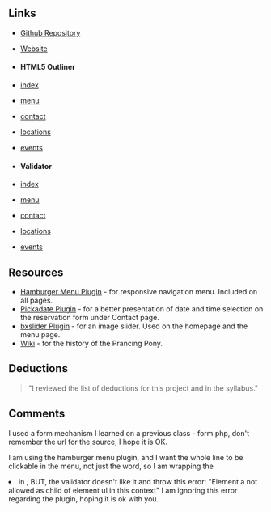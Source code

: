 ## Links
* [Github Repository](https://github.com/Reggiepeled/project_final3_peled_reggie)
* [Website](http://www.designedbyreggie.com/project_final3_peled_reggie)

* #### HTML5 Outliner
* [index](https://gsnedders.html5.org/outliner/process.py?url=http%3A%2F%2Fwww.designedbyreggie.com%2Fproject_final3_peled_reggie%2Findex.html)
* [menu](https://gsnedders.html5.org/outliner/process.py?url=http%3A%2F%2Fwww.designedbyreggie.com%2Fproject_final3_peled_reggie%2Fmenu.html)
* [contact](https://gsnedders.html5.org/outliner/process.py?url=http%3A%2F%2Fwww.designedbyreggie.com%2Fproject_final3_peled_reggie%2Fcontact.html)
* [locations](https://gsnedders.html5.org/outliner/process.py?url=http%3A%2F%2Fwww.designedbyreggie.com%2Fproject_final3_peled_reggie%2Flocations.html)
* [events](https://gsnedders.html5.org/outliner/process.py?url=http%3A%2F%2Fwww.designedbyreggie.com%2Fproject_final3_peled_reggie%2Fevents.html)

* #### Validator
* [index](https://validator.w3.org/nu/?doc=http%3A%2F%2Fwww.designedbyreggie.com%2Fproject_final3_peled_reggie%2Findex.html)
* [menu](https://validator.w3.org/nu/?acceptlanguage=&doc=http%3A%2F%2Fwww.designedbyreggie.com%2Fproject_final3_peled_reggie%2Fmenu.html)
* [contact](https://validator.w3.org/nu/?acceptlanguage=&doc=http%3A%2F%2Fwww.designedbyreggie.com%2Fproject_final3_peled_reggie%2Fcontact.html)
* [locations](https://validator.w3.org/nu/?acceptlanguage=&doc=http%3A%2F%2Fwww.designedbyreggie.com%2Fproject_final3_peled_reggie%2Flocations.html)
* [events](https://validator.w3.org/nu/?acceptlanguage=&doc=http%3A%2F%2Fwww.designedbyreggie.com%2Fproject_final3_peled_reggie%2Fevents.html)

## Resources
* [Hamburger Menu Plugin](https://codepen.io/mblode/pen/evjfn) - for responsive navigation menu. Included on all pages.
* [Pickadate Plugin](http://amsul.ca/pickadate.js/) - for a better presentation of date and time selection on the reservation form under Contact page.
* [bxslider Plugin](https://api.jquery.com/hover) - for an image slider. Used on the homepage and the menu page.
* [Wiki](http://lotr.wikia.com/wiki/The_Prancing_Pony) - for the history of the Prancing Pony.

## Deductions
> "I reviewed the list of deductions for this project
and in the syllabus."

## Comments
I used a form mechanism I learned on a previous class - form.php, don't remember the url for the source, I hope it is OK.

I am using the hamburger menu plugin, and I want the whole line to be clickable in the menu, not just the word, so I am wrapping the <li> in <a>, BUT, the validator doesn't like it and throw this error:
"Element a not allowed as child of element ul in this context"
I am ignoring this error regarding the plugin, hoping it is ok with you.
